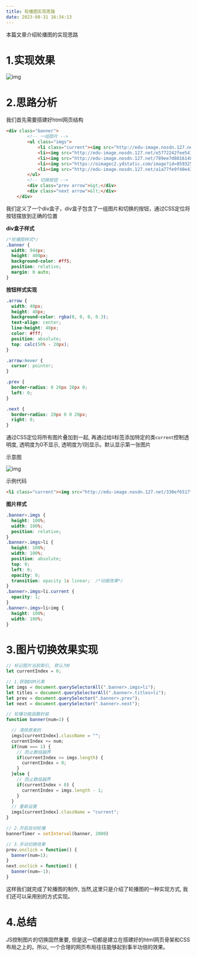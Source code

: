 ```yaml
---
title: 轮播图实现思路
date: 2023-08-31 16:34:13
---
```


本篇文章介绍轮播图的实现思路



# 1.实现效果



![img](https://gitee.com/gmbjzg/xybc_gzh/raw/master/2021-8-17/1629173713878-2%2000_00_00-00_00_30.gif)



# 2.思路分析



我们首先需要搭建好html网页结构



```html
<div class="banner">
		<!-- 一组图片 -->
		<ul class="imgs">
			<li class="current"><img src="http://edu-image.nosdn.127.net/330ef6517f7a405b93543f6d7d9b37a7.png?imageView&quality=100" alt=""></li>
			<li><img src="http://edu-image.nosdn.127.net/e5772242fee541b09be8640c1b85a522.jpg?imageView&quality=100" alt=""></li>
			<li><img src="http://edu-image.nosdn.127.net/789ee7d88161487181586674ef72cf46.png?imageView&quality=100" alt=""></li>
			<li><img src="https://oimagec2.ydstatic.com/image?id=8593252374131954365&product=xue" alt=""></li>
			<li><img src="http://edu-image.nosdn.127.net/a1a77fe9f40e43edaef2b30d22a0d15e.png?imageView&quality=100" alt=""></li>
		</ul>
		<!-- 切换按钮 -->
		<div class="prev arrow">&gt;</div>
		<div class="next arrow">&lt;</div>
	</div>
```



我们定义了一个div盒子，div盒子包含了一组图片和切换的按钮，通过CSS定位将按钮摆放到正确的位置



**div盒子样式**



```css
/*轮播图样式*/
.banner {
  width: 944px;
  height: 400px;
  background-color: #ff5;
  position: relative;
  margin: 0 auto;
}
```



**按钮样式实现**



```css
.arrow {
  width: 40px;
  height: 40px;
  background-color: rgba(0, 0, 0, 0.3);
  text-align: center;
  line-height: 40px;
  color: #fff;
  position: absolute;
  top: calc(50% - 20px);
}

.arrow:hover {
  cursor: pointer;
}

.prev {
  border-radius: 0 20px 20px 0;
  left: 0;
}

.next {
  border-radius: 20px 0 0 20px;
  right: 0;
}
```



通过CSS定位将所有图片叠加到一起, 再通过给li标签添加特定的类`current`控制透明度, 透明度为0不显示, 透明度为1则显示。默认显示第一张图片



示意图



![img](https://gitee.com/gmbjzg/xybc_gzh/raw/master/2021-8-17/1629175979578-%E5%9B%BE%E7%89%871.png)



示例代码



```html
<li class="current"><img src="http://edu-image.nosdn.127.net/330ef6517f7a405b93543f6d7d9b37a7.png?imageView&quality=100" alt=""></li>
```



**图片样式**



```css
.banner>.imgs {
  height: 100%;
  width: 100%;
  position: relative;
}
.banner>.imgs>li {
  height: 100%;
  width: 100%;
  position: absolute;
  top: 0;
  left: 0;
  opacity: 0;
  transition: opacity 1s linear;  /*动画效果*/
}
.banner>.imgs>li.current {
  opacity: 1;
}
.banner>.imgs>li>img {
  height: 100%;
  width: 100%;		
}
```



# 3.图片切换效果实现



```javascript
// 标记图片当前索引, 默认为0
let currentIndex = 0;

// 1.获取DOM元素
let imgs = document.querySelectorAll(".banner>.imgs>li");
let titles = document.querySelectorAll(".banner>.titles>li");
let prev = document.querySelector(".banner>.prev");
let next = document.querySelector(".banner>.next");

// 轮播功能函数封装
function banner(num=1) {

  // 清除原来的
  imgs[currentIndex].className = "";
  currentIndex += num;
  if(num === 1) {
    // 防止数组越界
    if(currentIndex >= imgs.length) {
      currentIndex = 0;
    }	
  }else {
    // 防止数组越界
    if(currentIndex < 0) {
      currentIndex = imgs.length - 1;
    }
  }
  // 重新设置
  imgs[currentIndex].className = "current";
}

// 2.开启自动轮播
bannerTimer = setInterval(banner, 2000)

// 3.手动切换效果
prev.onclick = function() {
  banner(num=1);
}
next.onclick = function() {
  banner(num=-1);
}
```



这样我们就完成了轮播图的制作, 当然,这里只是介绍了轮播图的一种实现方式, 我们还可以采用别的方式实现。



# 4.总结



JS控制图片的切换固然重要, 但是这一切都是建立在搭建好的html网页骨架和CSS布局之上的。所以, 一个合理的网页布局往往能够起到事半功倍的效果。
